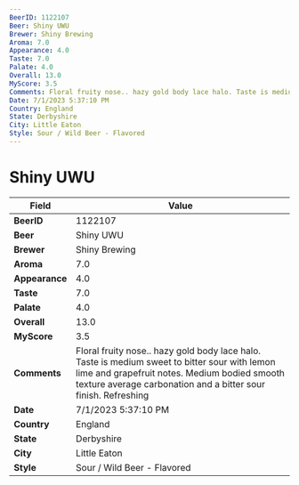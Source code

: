 ```yaml
---
BeerID: 1122107
Beer: Shiny UWU
Brewer: Shiny Brewing
Aroma: 7.0
Appearance: 4.0
Taste: 7.0
Palate: 4.0
Overall: 13.0
MyScore: 3.5
Comments: Floral fruity nose.. hazy gold body lace halo. Taste is medium sweet to bitter sour with lemon lime and grapefruit notes. Medium bodied smooth texture average carbonation and a bitter sour finish. Refreshing
Date: 7/1/2023 5:37:10 PM
Country: England
State: Derbyshire
City: Little Eaton
Style: Sour / Wild Beer - Flavored
---
```


# Shiny UWU

| Field         | Value |
|---------------|-------|
| **BeerID** | 1122107 |
| **Beer** | Shiny UWU |
| **Brewer** | Shiny Brewing |
| **Aroma** | 7.0 |
| **Appearance** | 4.0 |
| **Taste** | 7.0 |
| **Palate** | 4.0 |
| **Overall** | 13.0 |
| **MyScore** | 3.5 |
| **Comments** | Floral fruity nose.. hazy gold body lace halo. Taste is medium sweet to bitter sour with lemon lime and grapefruit notes. Medium bodied smooth texture average carbonation and a bitter sour finish. Refreshing  |
| **Date** | 7/1/2023 5:37:10 PM |
| **Country** | England |
| **State** | Derbyshire |
| **City** | Little Eaton |
| **Style** | Sour / Wild Beer - Flavored |
